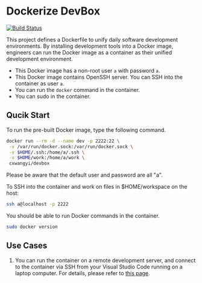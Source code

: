 # Dockerize DevBox

[![Build Status](https://travis-ci.com/wangkuiyi/dockerize-devbox.svg?branch=master)](https://travis-ci.com/wangkuiyi/dockerize-devbox)

This project defines a Dockerfile to unify daily software development
environments.  By installing development tools into a Docker image, engineers
can run the Docker image as a container as their unified development
environment.

- This Docker image has a non-root user `a` with password `a`.
- This Docker image contains OpenSSH server.  You can SSH into the container as user `a`.
- You can run the `docker` command in the container.
- You can sudo in the container.

## Qucik Start

To run the pre-built Docker image, type the following command.

```bash
docker run --rm -d --name dev -p 2222:22 \
 -v /var/run/docker.sock:/var/run/docker.sock \
 -v $HOME/.ssh:/home/a/.ssh \
 -v $HOME/work:/home/a/work \
 cxwangyi/devbox
```

Please be aware that the default user and password are all "a".

To SSH into the container and work on files in $HOME/workspace on
the host:

```bash
ssh a@localhost -p 2222
```

You should be able to run Docker commands in the container.

```bash
sudo docker version
```

## Use Cases

1. You can run the container on a remote development server, and connect to the container via SSH from your Visual Studio Code running on a laptop computer.  For details, please refer to [this page](https://github.com/wangkuiyi/dockerize-devbox/wiki/Use-DevBox-Container-with-Visual-Studio-Code).
